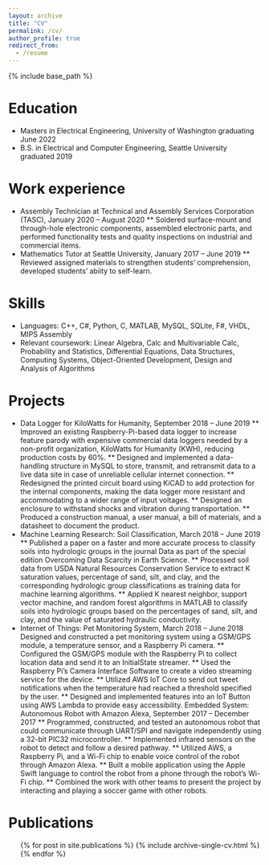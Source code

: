 ```yaml
---
layout: archive
title: "CV"
permalink: /cv/
author_profile: true
redirect_from:
  - /resume
---
```


{% include base_path %}

Education
======
* Masters in Electrical Engineering, University of Washington graduating June 2022
* B.S. in Electrical and Computer Engineering, Seattle University graduated 2019


Work experience
======
* Assembly Technician at Technical and Assembly Services Corporation (TASC), January 2020 – August 2020
** Soldered surface-mount and through-hole electronic components, assembled electronic parts, and performed functionality tests and
quality inspections on industrial and commercial items.
* Mathematics Tutor at Seattle University, January 2017 – June 2019
** Reviewed assigned materials to strengthen students’ comprehension, developed students’ abiity to self-learn.

Skills
======
* Languages: C++, C#, Python, C, MATLAB, MySQL, SQLite, F#, VHDL, MIPS Assembly
* Relevant coursework: Linear Algebra, Calc and Multivariable Calc, Probability and Statistics, Differential Equations, Data
Structures, Computing Systems, Object-Oriented Development, Design and Analysis of Algorithms

Projects
=====

* Data Logger for KiloWatts for Humanity, September 2018 – June 2019
** Improved an existing Raspberry-Pi-based data logger to increase feature parody with expensive commercial data loggers needed by
a non-profit organization, KiloWatts for Humanity (KWH), reducing production costs by 60%.
** Designed and implemented a data-handling structure in MySQL to store, transmit, and retransmit data to a live data site in
case of unreliable cellular internet connection.
** Redesigned the printed circuit board using KiCAD to add protection for the internal components, making the data logger
more resistant and accommodating to a wider range of input voltages.
** Designed an enclosure to withstand shocks and vibration during transportation.
**  Produced a construction manual, a user manual, a bill of materials, and a datasheet to document the product.
* Machine Learning Research: Soil Classification, March 2018 – June 2019
** Published a paper on a faster and more accurate process to classify soils into hydrologic groups in the journal Data as part of the
special edition Overcoming Data Scarcity in Earth Science.
** Processed soil data from USDA Natural Resources Conservation Service to extract K saturation values, percentage of sand,
silt, and clay, and the corresponding hydrologic group classifications as training data for machine learning algorithms.
** Applied K nearest neighbor, support vector machine, and random forest algorithms in MATLAB to classify soils into
hydrologic groups based on the percentages of sand, silt, and clay, and the value of saturated hydraulic conductivity.
* Internet of Things: Pet Monitoring System, March 2018 – June 2018
Designed and constructed a pet monitoring system using a GSM/GPS module, a temperature sensor, and a Raspberry Pi camera.
** Configured the GSM/GPS module with the Raspberry Pi to collect location data and send it to an InitialState streamer.
** Used the Raspberry Pi’s Camera Interface Software to create a video streaming service for the device.
** Utilized AWS IoT Core to send out tweet notifications when the temperature had reached a threshold specified by the user.
** Designed and implemented features into an IoT Button using AWS Lambda to provide easy accessibility.
Embedded System: Autonomous Robot with Amazon Alexa, September 2017 – December 2017
** Programmed, constructed, and tested an autonomous robot that could communicate through UART/SPI and navigate independently
using a 32-bit PIC32 microcontroller.
** Implemented infrared sensors on the robot to detect and follow a desired pathway.
** Utilized AWS, a Raspberry Pi, and a Wi-Fi chip to enable voice control of the robot through Amazon Alexa.
** Built a mobile application using the Apple Swift language to control the robot from a phone through the robot’s Wi-Fi chip.
** Combined the work with other teams to present the project by interacting and playing a soccer game with other robots.

Publications
======
  <ul>{% for post in site.publications %}
    {% include archive-single-cv.html %}
  {% endfor %}</ul>

  
  
